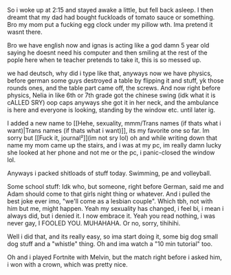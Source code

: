 So i woke up at 2:15 and stayed awake a little, but fell back asleep. I then dreamt that my dad had bought fuckloads of tomato sauce or something.
Bro my mom put a fucking egg clock under my pillow wth. Ima pretend it wasnt there.

Bro we have english now and ignas is acting like a god damn 5 year old saying he doesnt need his computer and then smiling at the rest of the pople here when te teacher pretends to take it, this is so messed up.

we had deutsch, why did i type like that, anyways now we have physics, before german some guys destroyed a table by flipping it and stuff, yk those rounds ones, and the table part came off, the screws. And now right before physics, Nelia in like 6th or 7th grade got the chinese swing (idk what it is cALLED SRY) oop caps anyways she got it in her neck, and the ambulance is here and everyone is looking, standing by the window etc.
until later ig.

I added a new name to [[Hehe, sexuality, mmm/Trans names (if thats what i want)|Trans names (if thats what i want)]], its my favorite one so far. Im sorry but [[Fuck it, journal²]](im not sry lol) oh and while writing down that name my mom came up the stairs, and i was at my pc, im really damn lucky she looked at her phone and not me or the pc, i panic-closed the window lol.

Anyways i packed shitloads of stuff today. Swimming, pe and volleyball.

Some school stuff:
Idk who, but someone, right before German, said me and Adam should come to that girls night thing or whatever. And i pulled the best joke ever imo, "we'll come as a lesbian couple". Which tbh, not with him but me, might happen. Yeah my sexuality has changed, i feel bi, i mean i always did, but i denied it. I now embrace it. Yeah you read nothing, i was never gay, I FOOLED YOU. MUHAHAHA. Or no, sorry, tihihihi.

Well i did that, and its really easy, so ima start doing it, some big dog small dog stuff and a "whistle" thing. Oh and ima watch a "10 min tutorial" too.

Oh and i played Fortnite with Melvin, but the match right before i asked him, i won with a crown, which was pretty nice.